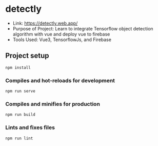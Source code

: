 # detectly

- Link: https://detectly.web.app/ 
- Purpose of Project: Learn to integrate Tensorflow object detection algorithm with vue and deploy vue to firebase
- Tools Used: Vue3, TensorflowJs, and Firebase

## Project setup
```
npm install
```

### Compiles and hot-reloads for development
```
npm run serve
```

### Compiles and minifies for production
```
npm run build
```

### Lints and fixes files
```
npm run lint
```
